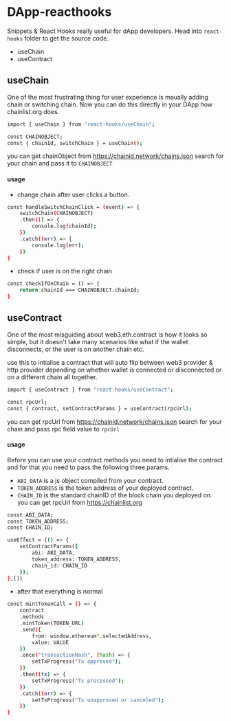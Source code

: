 # DApp-reacthooks

Snippets & React Hooks really useful for dApp developers. Head into `react-hooks` folder to get the source code.

- useChain
- useContract

## useChain

One of the most frustrating thing for user experience is maually adding chain or switching chain.
Now you can do this directly in your DApp how chainlist.org does.

```bash
import { useChain } from "react-hooks/useChain";

const CHAINOBJECT; 
const { chainId, switchChain } = useChain();

```
you can get chainObject from https://chainid.network/chains.json
search for your chain and pass it to `CHAINOBJECT`

#### usage
- change chain after user clicks a button.
```bash
const handleSwitchChainClick = (event) => {
    switchChain(CHAINOBJECT)
    .then(() => {
        console.log(chainId);
    })
    .catch((err) => {
        console.log(err);
    })
}
```
- check if user is on the right chain
```bash
const checkIfOnChain = () => {
    return chainId === CHAINOBJECT.chainId;
}
```


## useContract

One of the most misguiding about web3.eth.contract is how it looks so simple,
but it doesn't take many scenarios like what if the wallet disconnects, or the user is on another chain etc.

use this to intialise a contract that will auto flip between web3 provider & http provider depending on whether wallet is connected or disconnected or on a different chain all together.

```bash
import { useContract } from "react-hooks/useContract";

const rpcUrl;
const { contract, setContractParams } = useContract(rpcUrl);

```
you can get rpcUrl from https://chainid.network/chains.json
search for your chain and pass rpc field value to `rpcUrl`


#### usage
Before you can use your contract methods you need to intialise the contract 
and for that you need to pass the following three params.

- `ABI_DATA` is a js object compiled from your contract.
- `TOKEN_ADDRESS` is the token address of your deployed contract.
- `CHAIN_ID` is the standard chainID of the block chain you deployed on.
you can get rpcUrl from https://chainlist.org
```bash
const ABI_DATA;
const TOKEN_ADDRESS; 
const CHAIN_ID; 

useEffect = (() => {
    setContractParams({
        abi: ABI_DATA,
        token_address: TOKEN_ADDRESS,
        chain_id: CHAIN_ID
    });
},[])
```
- after that everything is normal
```bash
const mintTokenCall = () => {
    contract
    .methods
    .mintToken(TOKEN_URL)
    .send({
        from: window.ethereum?.selectedAddress, 
        value: VALUE
    })
    .once("transactionHash", (hash) => {
        setTxProgress("Tx approved");
    })
    .then((tx) => {
        setTxProgress("Tx processed");
    })
    .catch((err) => {
        setTxProgress("Tx unapproved or canceled");
    })
}
```

